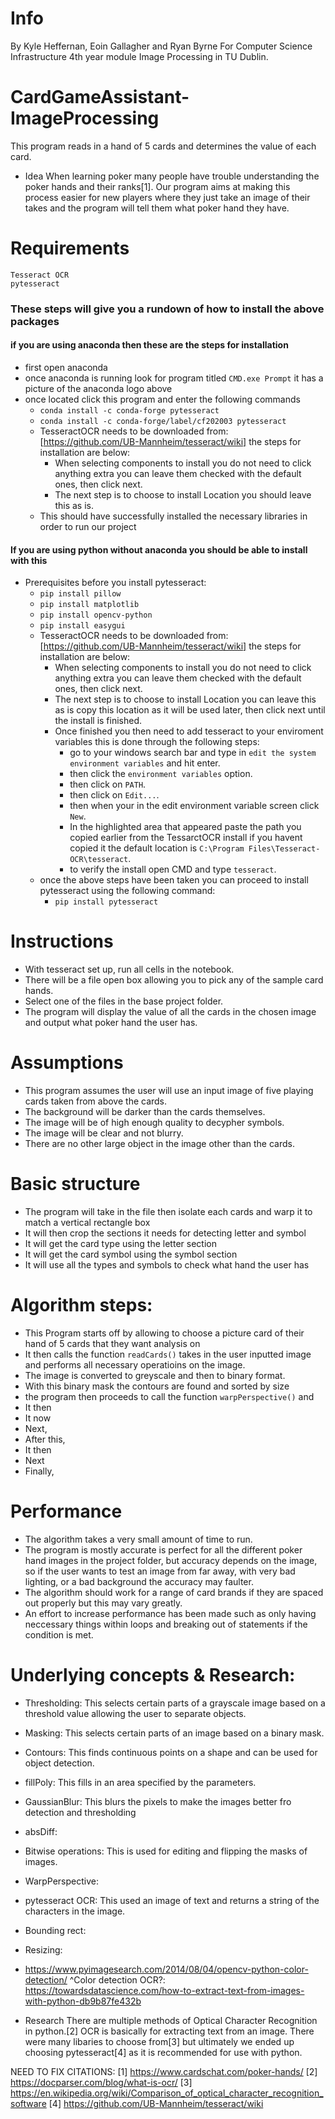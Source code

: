 # Info
By Kyle Heffernan, Eoin Gallagher and Ryan Byrne
For Computer Science Infrastructure 4th year module Image Processing in TU Dublin.

# CardGameAssistant-ImageProcessing
This program reads in a hand of 5 cards and determines the value of each card.

* Idea
When learning poker many people have trouble understanding the poker hands and their ranks[1]. Our program aims at making this process easier for new players where they just take an image of their takes and the program will tell them what poker hand they have. 


# Requirements
    Tesseract OCR
    pytesseract

### These steps will give you a rundown of how to install the above packages

#### if you are using anaconda then these are the steps for installation

* first open anaconda
* once anaconda is running look for program titled `CMD.exe Prompt` it has a picture of the anaconda logo above
* once located click this program and enter the following commands
  * `conda install -c conda-forge pytesseract`
  * `conda install -c conda-forge/label/cf202003 pytesseract`
  * TesseractOCR needs to be downloaded from: [https://github.com/UB-Mannheim/tesseract/wiki] the steps for installation are below:
    * When selecting components to install you do not need to click anything extra you can leave them checked with the default ones, then click next.
    * The next step is to choose to install Location you should leave this as is.
   * This should have successfully installed the necessary libraries in order to run our project

#### If you are using python without anaconda you should be able to install with this

* Prerequisites before you install pytesseract:
  * `pip install pillow`
  * `pip install matplotlib`
  * `pip install opencv-python`
  * `pip install easygui`
  * TesseractOCR needs to be downloaded from: [https://github.com/UB-Mannheim/tesseract/wiki] the steps for installation are below:
    * When selecting components to install you do not need to click anything extra you can leave them checked with the default ones, then click next.
    * The next step is to choose to install Location you can leave this as is copy this location as it will be used later, then click next until the install is finished.
    * Once finished you then need to add tesseract to your enviroment variables this is done through the following steps:
      * go to your windows search bar and type in `edit the system environment variables` and hit enter.
      * then click the `environment variables` option.
      * then click on `PATH`.
      * then click on `Edit...`.
      * then when your in the edit environment variable screen click `New`.
      * In the highlighted area that appeared paste the path you copied earlier from the TessarctOCR install if you havent copied it the default location is `C:\Program Files\Tesseract-OCR\tesseract`.
      * to verify the install open CMD and type `tesseract`.
  * once the above steps have been taken you can proceed to install pytesseract using the following command:
    * `pip install pytesseract`

# Instructions
* With tesseract set up, run all cells in the notebook. 
* There will be a file open box allowing you to pick any of the sample card hands. 
* Select one of the files in the base project folder.
* The program will display the value of all the cards in the chosen image and output what poker hand the user has.

# Assumptions
* This program assumes the user will use an input image of five playing cards taken from above the cards.
* The background will be darker than the cards themselves.
* The image will be of high enough quality to decypher symbols.
* The image will be clear and not blurry.
* There are no other large object in the image other than the cards.

# Basic structure
* The program will take in the file then isolate each cards and warp it to match a vertical rectangle box
* It will then crop the sections it needs for detecting letter and symbol
* It will get the card type using the letter section
* It will get the card symbol using the symbol section
* It will use all the types and symbols to check what hand the user has


# Algorithm steps:
* This Program starts off by allowing to choose a picture card of their hand of 5 cards that they want analysis on
* It then calls the function `readCards()` takes in the user inputted image and performs all necessary operatioins on the image.
* The image is converted to greyscale and then to binary format.
* With this binary mask the contours are found and sorted by size
* the program then proceeds to call the function `warpPerspective()` and
* It then 
* It now 
* Next, 
* After this,
* It then 
* Next 
* Finally,


# Performance
* The algorithm takes a very small amount of time to run.
* The program is mostly accurate is perfect for all the different poker hand images in the project folder, but accuracy depends on the image, so if the user wants to test an image from far away, with very bad lighting, or a bad background the accuracy may faulter. 
* The algorithm should work for a range of card brands if they are spaced out properly but this may vary greatly.
* An effort to increase performance has been made such as only having neccessary things within loops and breaking out of statements if the condition is met.


# Underlying concepts & Research:
* Thresholding: This selects certain parts of a grayscale image based on a threshold value allowing the user to separate objects.
* Masking: This selects certain parts of an image based on a binary mask.
* Contours: This finds continuous points on a shape and can be used for object detection.
* fillPoly: This fills in an area specified by the parameters.
* GaussianBlur: This blurs the pixels to make the images better fro detection and thresholding
* absDiff:
* Bitwise operations: This is used for editing and flipping the masks of images.
* WarpPerspective:
* pytesseract OCR: This used an image of text and returns a string of the characters in the image.
* Bounding rect:
* Resizing: 
* https://www.pyimagesearch.com/2014/08/04/opencv-python-color-detection/
^Color detection
OCR?: https://towardsdatascience.com/how-to-extract-text-from-images-with-python-db9b87fe432b


* Research
There are multiple methods of Optical Character Recognition in python.[2] OCR is basically for extracting text from an image. There were many libaries to choose from[3] but ultimately we ended up choosing pytesseract[4] as it is recommended for use with python.

NEED TO FIX CITATIONS:
[1] https://www.cardschat.com/poker-hands/
[2] https://docparser.com/blog/what-is-ocr/
[3] https://en.wikipedia.org/wiki/Comparison_of_optical_character_recognition_software
[4] https://github.com/UB-Mannheim/tesseract/wiki